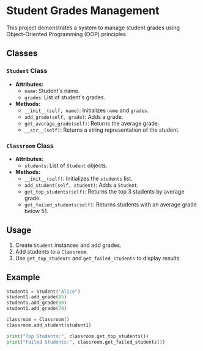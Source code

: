 # Student Grades Management

This project demonstrates a system to manage student grades using Object-Oriented Programming (OOP) principles.

## Classes

### `Student` Class
- **Attributes:**
  - `name`: Student's name.
  - `grades`: List of student's grades.
- **Methods:**
  - `__init__(self, name)`: Initializes `name` and `grades`.
  - `add_grade(self, grade)`: Adds a grade.
  - `get_average_grade(self)`: Returns the average grade.
  - `__str__(self)`: Returns a string representation of the student.

### `Classroom` Class
- **Attributes:**
  - `students`: List of `Student` objects.
- **Methods:**
  - `__init__(self)`: Initializes the `students` list.
  - `add_student(self, student)`: Adds a `Student`.
  - `get_top_students(self)`: Returns the top 3 students by average grade.
  - `get_failed_students(self)`: Returns students with an average grade below 51.

## Usage

1. Create `Student` instances and add grades.
2. Add students to a `Classroom`.
3. Use `get_top_students` and `get_failed_students` to display results.

## Example

```python
student1 = Student("Alice")
student1.add_grade(85)
student1.add_grade(90)
student1.add_grade(78)

classroom = Classroom()
classroom.add_student(student1)

print("Top Students:", classroom.get_top_students())
print("Failed Students:", classroom.get_failed_students())
```
